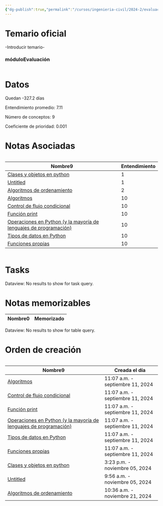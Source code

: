 ```yaml
---
{"dg-publish":true,"permalink":"/cursos/ingenieria-civil/2024-2/evaluaciones/introduccion-a-la-programacion/i1-iic-1103/","tags":["evaluación"]}
---
```


# Temario oficial
-Introducir temario-
<h3><span>móduloEvaluación</span></h3><p><span><div class="block-language-dataviewjs node-insert-event" style="overflow-x: auto;"><h1 dir="auto"><span>Datos</span></h1><p dir="auto"><span>Quedan -327.2 días</span></p><p dir="auto"><span>Entendimiento promedio: 7.11</span></p><p dir="auto"><span>Número de conceptos: 9</span></p><p dir="auto"><span>Coeficiente de prioridad: 0.001</span></p><h1 dir="auto"><span>Notas Asociadas</span></h1><div dir="auto" style="overflow-x: auto;"><table class="dataview table-view-table"><thead class="table-view-thead"><tr class="table-view-tr-header"><th class="table-view-th" dir="auto"><span>Nombre</span><span class="dataview small-text">9</span></th><th class="table-view-th" dir="auto"><span>Entendimiento</span></th></tr></thead><tbody class="table-view-tbody"><tr><td dir="auto"><span><a data-tooltip-position="top" aria-label="Cursos/Ingeniería Civil/2024-2/Introducción a la Programación/9 Programación orientada a objetos/Clases y objetos en python.md" data-href="Cursos/Ingeniería Civil/2024-2/Introducción a la Programación/9 Programación orientada a objetos/Clases y objetos en python.md" href="Cursos/Ingeniería Civil/2024-2/Introducción a la Programación/9 Programación orientada a objetos/Clases y objetos en python.md" class="original-internal-link" target="_blank" rel="noopener nofollow" style="display: none;">Clases y objetos en python</a><a data-tooltip-position="top" aria-label="Cursos/Ingeniería Civil/2024-2/Introducción a la Programación/9 Programación orientada a objetos/Clases y objetos en python.md" data-href="Cursos/Ingeniería Civil/2024-2/Introducción a la Programación/9 Programación orientada a objetos/Clases y objetos en python.md" href="Cursos/Ingeniería Civil/2024-2/Introducción a la Programación/9 Programación orientada a objetos/Clases y objetos en python.md" class="internal-link mathLink-internal-link" target="_blank" rel="noopener nofollow">Clases y objetos en python</a></span></td><td dir="auto"><span>1</span></td></tr><tr><td dir="auto"><span><a data-tooltip-position="top" aria-label="Cursos/Ingeniería Civil/2024-2/Introducción a la Programación/9 Programación orientada a objetos/Untitled.md" data-href="Cursos/Ingeniería Civil/2024-2/Introducción a la Programación/9 Programación orientada a objetos/Untitled.md" href="Cursos/Ingeniería Civil/2024-2/Introducción a la Programación/9 Programación orientada a objetos/Untitled.md" class="original-internal-link" target="_blank" rel="noopener nofollow" style="display: none;">Untitled</a><a data-tooltip-position="top" aria-label="Cursos/Ingeniería Civil/2024-2/Introducción a la Programación/9 Programación orientada a objetos/Untitled.md" data-href="Cursos/Ingeniería Civil/2024-2/Introducción a la Programación/9 Programación orientada a objetos/Untitled.md" href="Cursos/Ingeniería Civil/2024-2/Introducción a la Programación/9 Programación orientada a objetos/Untitled.md" class="internal-link mathLink-internal-link" target="_blank" rel="noopener nofollow">Untitled</a></span></td><td dir="auto"><span>1</span></td></tr><tr><td dir="auto"><span><a data-tooltip-position="top" aria-label="Cursos/Ingeniería Civil/2024-2/Introducción a la Programación/10 Ordenamiento/Algoritmos de ordenamiento.md" data-href="Cursos/Ingeniería Civil/2024-2/Introducción a la Programación/10 Ordenamiento/Algoritmos de ordenamiento.md" href="Cursos/Ingeniería Civil/2024-2/Introducción a la Programación/10 Ordenamiento/Algoritmos de ordenamiento.md" class="original-internal-link" target="_blank" rel="noopener nofollow" style="display: none;">Algoritmos de ordenamiento</a><a data-tooltip-position="top" aria-label="Cursos/Ingeniería Civil/2024-2/Introducción a la Programación/10 Ordenamiento/Algoritmos de ordenamiento.md" data-href="Cursos/Ingeniería Civil/2024-2/Introducción a la Programación/10 Ordenamiento/Algoritmos de ordenamiento.md" href="Cursos/Ingeniería Civil/2024-2/Introducción a la Programación/10 Ordenamiento/Algoritmos de ordenamiento.md" class="internal-link mathLink-internal-link" target="_blank" rel="noopener nofollow">Algoritmos de ordenamiento</a></span></td><td dir="auto"><span>2</span></td></tr><tr><td dir="auto"><span><a data-tooltip-position="top" aria-label="Cursos/Ingeniería Civil/2024-2/Introducción a la Programación/1 Introducción a los algoritmos/Algoritmos.md" data-href="Cursos/Ingeniería Civil/2024-2/Introducción a la Programación/1 Introducción a los algoritmos/Algoritmos.md" href="Cursos/Ingeniería Civil/2024-2/Introducción a la Programación/1 Introducción a los algoritmos/Algoritmos.md" class="original-internal-link" target="_blank" rel="noopener nofollow" style="display: none;">Algoritmos</a><a data-tooltip-position="top" aria-label="Cursos/Ingeniería Civil/2024-2/Introducción a la Programación/1 Introducción a los algoritmos/Algoritmos.md" data-href="Cursos/Ingeniería Civil/2024-2/Introducción a la Programación/1 Introducción a los algoritmos/Algoritmos.md" href="Cursos/Ingeniería Civil/2024-2/Introducción a la Programación/1 Introducción a los algoritmos/Algoritmos.md" class="internal-link mathLink-internal-link" target="_blank" rel="noopener nofollow">Algoritmos</a></span></td><td dir="auto"><span>10</span></td></tr><tr><td dir="auto"><span><a data-tooltip-position="top" aria-label="Cursos/Ingeniería Civil/2024-2/Introducción a la Programación/3 Control de Flujo/Control de flujo condicional.md" data-href="Cursos/Ingeniería Civil/2024-2/Introducción a la Programación/3 Control de Flujo/Control de flujo condicional.md" href="Cursos/Ingeniería Civil/2024-2/Introducción a la Programación/3 Control de Flujo/Control de flujo condicional.md" class="original-internal-link" target="_blank" rel="noopener nofollow" style="display: none;">Control de flujo condicional</a><a data-tooltip-position="top" aria-label="Cursos/Ingeniería Civil/2024-2/Introducción a la Programación/3 Control de Flujo/Control de flujo condicional.md" data-href="Cursos/Ingeniería Civil/2024-2/Introducción a la Programación/3 Control de Flujo/Control de flujo condicional.md" href="Cursos/Ingeniería Civil/2024-2/Introducción a la Programación/3 Control de Flujo/Control de flujo condicional.md" class="internal-link mathLink-internal-link" target="_blank" rel="noopener nofollow">Control de flujo condicional</a></span></td><td dir="auto"><span>10</span></td></tr><tr><td dir="auto"><span><a data-tooltip-position="top" aria-label="Cursos/Ingeniería Civil/2024-2/Introducción a la Programación/2 Variables, Expresiones/Función print.md" data-href="Cursos/Ingeniería Civil/2024-2/Introducción a la Programación/2 Variables, Expresiones/Función print.md" href="Cursos/Ingeniería Civil/2024-2/Introducción a la Programación/2 Variables, Expresiones/Función print.md" class="original-internal-link" target="_blank" rel="noopener nofollow" style="display: none;">Función print</a><a data-tooltip-position="top" aria-label="Cursos/Ingeniería Civil/2024-2/Introducción a la Programación/2 Variables, Expresiones/Función print.md" data-href="Cursos/Ingeniería Civil/2024-2/Introducción a la Programación/2 Variables, Expresiones/Función print.md" href="Cursos/Ingeniería Civil/2024-2/Introducción a la Programación/2 Variables, Expresiones/Función print.md" class="internal-link mathLink-internal-link" target="_blank" rel="noopener nofollow">Función print</a></span></td><td dir="auto"><span>10</span></td></tr><tr><td dir="auto"><span><a data-tooltip-position="top" aria-label="Cursos/Ingeniería Civil/2024-2/Introducción a la Programación/2 Variables, Expresiones/Operaciones en Python (y la mayoría de lenguajes de programación).md" data-href="Cursos/Ingeniería Civil/2024-2/Introducción a la Programación/2 Variables, Expresiones/Operaciones en Python (y la mayoría de lenguajes de programación).md" href="Cursos/Ingeniería Civil/2024-2/Introducción a la Programación/2 Variables, Expresiones/Operaciones en Python (y la mayoría de lenguajes de programación).md" class="original-internal-link" target="_blank" rel="noopener nofollow" style="display: none;">Operaciones en Python (y la mayoría de lenguajes de programación)</a><a data-tooltip-position="top" aria-label="Cursos/Ingeniería Civil/2024-2/Introducción a la Programación/2 Variables, Expresiones/Operaciones en Python (y la mayoría de lenguajes de programación).md" data-href="Cursos/Ingeniería Civil/2024-2/Introducción a la Programación/2 Variables, Expresiones/Operaciones en Python (y la mayoría de lenguajes de programación).md" href="Cursos/Ingeniería Civil/2024-2/Introducción a la Programación/2 Variables, Expresiones/Operaciones en Python (y la mayoría de lenguajes de programación).md" class="internal-link mathLink-internal-link" target="_blank" rel="noopener nofollow">Operaciones en Python (y la mayoría de lenguajes de programación)</a></span></td><td dir="auto"><span>10</span></td></tr><tr><td dir="auto"><span><a data-tooltip-position="top" aria-label="Cursos/Ingeniería Civil/2024-2/Introducción a la Programación/2 Variables, Expresiones/Tipos de datos en Python.md" data-href="Cursos/Ingeniería Civil/2024-2/Introducción a la Programación/2 Variables, Expresiones/Tipos de datos en Python.md" href="Cursos/Ingeniería Civil/2024-2/Introducción a la Programación/2 Variables, Expresiones/Tipos de datos en Python.md" class="original-internal-link" target="_blank" rel="noopener nofollow" style="display: none;">Tipos de datos en Python</a><a data-tooltip-position="top" aria-label="Cursos/Ingeniería Civil/2024-2/Introducción a la Programación/2 Variables, Expresiones/Tipos de datos en Python.md" data-href="Cursos/Ingeniería Civil/2024-2/Introducción a la Programación/2 Variables, Expresiones/Tipos de datos en Python.md" href="Cursos/Ingeniería Civil/2024-2/Introducción a la Programación/2 Variables, Expresiones/Tipos de datos en Python.md" class="internal-link mathLink-internal-link" target="_blank" rel="noopener nofollow">Tipos de datos en Python</a></span></td><td dir="auto"><span>10</span></td></tr><tr><td dir="auto"><span><a data-tooltip-position="top" aria-label="Cursos/Ingeniería Civil/2024-2/Introducción a la Programación/4 Funciones/Funciones propias.md" data-href="Cursos/Ingeniería Civil/2024-2/Introducción a la Programación/4 Funciones/Funciones propias.md" href="Cursos/Ingeniería Civil/2024-2/Introducción a la Programación/4 Funciones/Funciones propias.md" class="original-internal-link" target="_blank" rel="noopener nofollow" style="display: none;">Funciones propias</a><a data-tooltip-position="top" aria-label="Cursos/Ingeniería Civil/2024-2/Introducción a la Programación/4 Funciones/Funciones propias.md" data-href="Cursos/Ingeniería Civil/2024-2/Introducción a la Programación/4 Funciones/Funciones propias.md" href="Cursos/Ingeniería Civil/2024-2/Introducción a la Programación/4 Funciones/Funciones propias.md" class="internal-link mathLink-internal-link" target="_blank" rel="noopener nofollow">Funciones propias</a></span></td><td dir="auto"><span>10</span></td></tr></tbody></table></div><h1 dir="auto"><span>Tasks</span></h1><div><div class="dataview dataview-error-box"><p class="dataview dataview-error-message" dir="auto">Dataview: No results to show for task query.</p></div></div><h1 dir="auto"><span>Notas memorizables</span></h1><div><table class="dataview table-view-table"><thead class="table-view-thead"><tr class="table-view-tr-header"><th class="table-view-th"><span>Nombre</span><span class="dataview small-text">0</span></th><th class="table-view-th"><span>Memorizado</span></th></tr></thead><tbody class="table-view-tbody"></tbody></table><div class="dataview dataview-error-box"><p class="dataview dataview-error-message" dir="auto">Dataview: No results to show for table query.</p></div></div><h1 dir="auto"><span>Orden de creación</span></h1><div dir="auto" style="overflow-x: auto;"><table class="dataview table-view-table"><thead class="table-view-thead"><tr class="table-view-tr-header"><th class="table-view-th" dir="auto"><span>Nombre</span><span class="dataview small-text">9</span></th><th class="table-view-th" dir="auto"><span>Creada el día</span></th></tr></thead><tbody class="table-view-tbody"><tr><td dir="auto"><span><a data-tooltip-position="top" aria-label="Cursos/Ingeniería Civil/2024-2/Introducción a la Programación/1 Introducción a los algoritmos/Algoritmos.md" data-href="Cursos/Ingeniería Civil/2024-2/Introducción a la Programación/1 Introducción a los algoritmos/Algoritmos.md" href="Cursos/Ingeniería Civil/2024-2/Introducción a la Programación/1 Introducción a los algoritmos/Algoritmos.md" class="original-internal-link" target="_blank" rel="noopener nofollow" style="display: none;">Algoritmos</a><a data-tooltip-position="top" aria-label="Cursos/Ingeniería Civil/2024-2/Introducción a la Programación/1 Introducción a los algoritmos/Algoritmos.md" data-href="Cursos/Ingeniería Civil/2024-2/Introducción a la Programación/1 Introducción a los algoritmos/Algoritmos.md" href="Cursos/Ingeniería Civil/2024-2/Introducción a la Programación/1 Introducción a los algoritmos/Algoritmos.md" class="internal-link mathLink-internal-link" target="_blank" rel="noopener nofollow">Algoritmos</a></span></td><td dir="ltr">11:07 a.m. - septiembre 11, 2024</td></tr><tr><td dir="auto"><span><a data-tooltip-position="top" aria-label="Cursos/Ingeniería Civil/2024-2/Introducción a la Programación/3 Control de Flujo/Control de flujo condicional.md" data-href="Cursos/Ingeniería Civil/2024-2/Introducción a la Programación/3 Control de Flujo/Control de flujo condicional.md" href="Cursos/Ingeniería Civil/2024-2/Introducción a la Programación/3 Control de Flujo/Control de flujo condicional.md" class="original-internal-link" target="_blank" rel="noopener nofollow" style="display: none;">Control de flujo condicional</a><a data-tooltip-position="top" aria-label="Cursos/Ingeniería Civil/2024-2/Introducción a la Programación/3 Control de Flujo/Control de flujo condicional.md" data-href="Cursos/Ingeniería Civil/2024-2/Introducción a la Programación/3 Control de Flujo/Control de flujo condicional.md" href="Cursos/Ingeniería Civil/2024-2/Introducción a la Programación/3 Control de Flujo/Control de flujo condicional.md" class="internal-link mathLink-internal-link" target="_blank" rel="noopener nofollow">Control de flujo condicional</a></span></td><td dir="ltr">11:07 a.m. - septiembre 11, 2024</td></tr><tr><td dir="auto"><span><a data-tooltip-position="top" aria-label="Cursos/Ingeniería Civil/2024-2/Introducción a la Programación/2 Variables, Expresiones/Función print.md" data-href="Cursos/Ingeniería Civil/2024-2/Introducción a la Programación/2 Variables, Expresiones/Función print.md" href="Cursos/Ingeniería Civil/2024-2/Introducción a la Programación/2 Variables, Expresiones/Función print.md" class="original-internal-link" target="_blank" rel="noopener nofollow" style="display: none;">Función print</a><a data-tooltip-position="top" aria-label="Cursos/Ingeniería Civil/2024-2/Introducción a la Programación/2 Variables, Expresiones/Función print.md" data-href="Cursos/Ingeniería Civil/2024-2/Introducción a la Programación/2 Variables, Expresiones/Función print.md" href="Cursos/Ingeniería Civil/2024-2/Introducción a la Programación/2 Variables, Expresiones/Función print.md" class="internal-link mathLink-internal-link" target="_blank" rel="noopener nofollow">Función print</a></span></td><td dir="ltr">11:07 a.m. - septiembre 11, 2024</td></tr><tr><td dir="auto"><span><a data-tooltip-position="top" aria-label="Cursos/Ingeniería Civil/2024-2/Introducción a la Programación/2 Variables, Expresiones/Operaciones en Python (y la mayoría de lenguajes de programación).md" data-href="Cursos/Ingeniería Civil/2024-2/Introducción a la Programación/2 Variables, Expresiones/Operaciones en Python (y la mayoría de lenguajes de programación).md" href="Cursos/Ingeniería Civil/2024-2/Introducción a la Programación/2 Variables, Expresiones/Operaciones en Python (y la mayoría de lenguajes de programación).md" class="original-internal-link" target="_blank" rel="noopener nofollow" style="display: none;">Operaciones en Python (y la mayoría de lenguajes de programación)</a><a data-tooltip-position="top" aria-label="Cursos/Ingeniería Civil/2024-2/Introducción a la Programación/2 Variables, Expresiones/Operaciones en Python (y la mayoría de lenguajes de programación).md" data-href="Cursos/Ingeniería Civil/2024-2/Introducción a la Programación/2 Variables, Expresiones/Operaciones en Python (y la mayoría de lenguajes de programación).md" href="Cursos/Ingeniería Civil/2024-2/Introducción a la Programación/2 Variables, Expresiones/Operaciones en Python (y la mayoría de lenguajes de programación).md" class="internal-link mathLink-internal-link" target="_blank" rel="noopener nofollow">Operaciones en Python (y la mayoría de lenguajes de programación)</a></span></td><td dir="ltr">11:07 a.m. - septiembre 11, 2024</td></tr><tr><td dir="auto"><span><a data-tooltip-position="top" aria-label="Cursos/Ingeniería Civil/2024-2/Introducción a la Programación/2 Variables, Expresiones/Tipos de datos en Python.md" data-href="Cursos/Ingeniería Civil/2024-2/Introducción a la Programación/2 Variables, Expresiones/Tipos de datos en Python.md" href="Cursos/Ingeniería Civil/2024-2/Introducción a la Programación/2 Variables, Expresiones/Tipos de datos en Python.md" class="original-internal-link" target="_blank" rel="noopener nofollow" style="display: none;">Tipos de datos en Python</a><a data-tooltip-position="top" aria-label="Cursos/Ingeniería Civil/2024-2/Introducción a la Programación/2 Variables, Expresiones/Tipos de datos en Python.md" data-href="Cursos/Ingeniería Civil/2024-2/Introducción a la Programación/2 Variables, Expresiones/Tipos de datos en Python.md" href="Cursos/Ingeniería Civil/2024-2/Introducción a la Programación/2 Variables, Expresiones/Tipos de datos en Python.md" class="internal-link mathLink-internal-link" target="_blank" rel="noopener nofollow">Tipos de datos en Python</a></span></td><td dir="ltr">11:07 a.m. - septiembre 11, 2024</td></tr><tr><td dir="auto"><span><a data-tooltip-position="top" aria-label="Cursos/Ingeniería Civil/2024-2/Introducción a la Programación/4 Funciones/Funciones propias.md" data-href="Cursos/Ingeniería Civil/2024-2/Introducción a la Programación/4 Funciones/Funciones propias.md" href="Cursos/Ingeniería Civil/2024-2/Introducción a la Programación/4 Funciones/Funciones propias.md" class="original-internal-link" target="_blank" rel="noopener nofollow" style="display: none;">Funciones propias</a><a data-tooltip-position="top" aria-label="Cursos/Ingeniería Civil/2024-2/Introducción a la Programación/4 Funciones/Funciones propias.md" data-href="Cursos/Ingeniería Civil/2024-2/Introducción a la Programación/4 Funciones/Funciones propias.md" href="Cursos/Ingeniería Civil/2024-2/Introducción a la Programación/4 Funciones/Funciones propias.md" class="internal-link mathLink-internal-link" target="_blank" rel="noopener nofollow">Funciones propias</a></span></td><td dir="ltr">11:07 a.m. - septiembre 11, 2024</td></tr><tr><td dir="auto"><span><a data-tooltip-position="top" aria-label="Cursos/Ingeniería Civil/2024-2/Introducción a la Programación/9 Programación orientada a objetos/Clases y objetos en python.md" data-href="Cursos/Ingeniería Civil/2024-2/Introducción a la Programación/9 Programación orientada a objetos/Clases y objetos en python.md" href="Cursos/Ingeniería Civil/2024-2/Introducción a la Programación/9 Programación orientada a objetos/Clases y objetos en python.md" class="original-internal-link" target="_blank" rel="noopener nofollow" style="display: none;">Clases y objetos en python</a><a data-tooltip-position="top" aria-label="Cursos/Ingeniería Civil/2024-2/Introducción a la Programación/9 Programación orientada a objetos/Clases y objetos en python.md" data-href="Cursos/Ingeniería Civil/2024-2/Introducción a la Programación/9 Programación orientada a objetos/Clases y objetos en python.md" href="Cursos/Ingeniería Civil/2024-2/Introducción a la Programación/9 Programación orientada a objetos/Clases y objetos en python.md" class="internal-link mathLink-internal-link" target="_blank" rel="noopener nofollow">Clases y objetos en python</a></span></td><td dir="ltr">3:23 p.m. - noviembre 05, 2024</td></tr><tr><td dir="auto"><span><a data-tooltip-position="top" aria-label="Cursos/Ingeniería Civil/2024-2/Introducción a la Programación/9 Programación orientada a objetos/Untitled.md" data-href="Cursos/Ingeniería Civil/2024-2/Introducción a la Programación/9 Programación orientada a objetos/Untitled.md" href="Cursos/Ingeniería Civil/2024-2/Introducción a la Programación/9 Programación orientada a objetos/Untitled.md" class="original-internal-link" target="_blank" rel="noopener nofollow" style="display: none;">Untitled</a><a data-tooltip-position="top" aria-label="Cursos/Ingeniería Civil/2024-2/Introducción a la Programación/9 Programación orientada a objetos/Untitled.md" data-href="Cursos/Ingeniería Civil/2024-2/Introducción a la Programación/9 Programación orientada a objetos/Untitled.md" href="Cursos/Ingeniería Civil/2024-2/Introducción a la Programación/9 Programación orientada a objetos/Untitled.md" class="internal-link mathLink-internal-link" target="_blank" rel="noopener nofollow">Untitled</a></span></td><td dir="ltr">9:56 a.m. - noviembre 05, 2024</td></tr><tr><td dir="auto"><span><a data-tooltip-position="top" aria-label="Cursos/Ingeniería Civil/2024-2/Introducción a la Programación/10 Ordenamiento/Algoritmos de ordenamiento.md" data-href="Cursos/Ingeniería Civil/2024-2/Introducción a la Programación/10 Ordenamiento/Algoritmos de ordenamiento.md" href="Cursos/Ingeniería Civil/2024-2/Introducción a la Programación/10 Ordenamiento/Algoritmos de ordenamiento.md" class="original-internal-link" target="_blank" rel="noopener nofollow" style="display: none;">Algoritmos de ordenamiento</a><a data-tooltip-position="top" aria-label="Cursos/Ingeniería Civil/2024-2/Introducción a la Programación/10 Ordenamiento/Algoritmos de ordenamiento.md" data-href="Cursos/Ingeniería Civil/2024-2/Introducción a la Programación/10 Ordenamiento/Algoritmos de ordenamiento.md" href="Cursos/Ingeniería Civil/2024-2/Introducción a la Programación/10 Ordenamiento/Algoritmos de ordenamiento.md" class="internal-link mathLink-internal-link" target="_blank" rel="noopener nofollow">Algoritmos de ordenamiento</a></span></td><td dir="ltr">10:36 a.m. - noviembre 21, 2024</td></tr></tbody></table></div></div></span></p>
